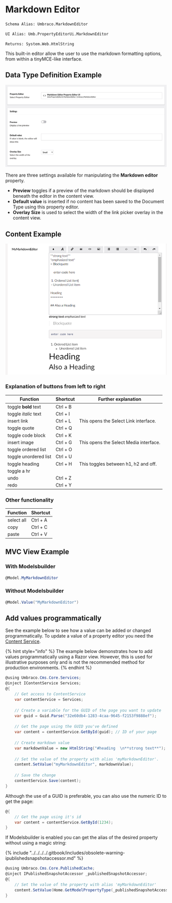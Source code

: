 # Markdown Editor

`Schema Alias: Umbraco.MarkdownEditor`

`UI Alias: Umb.PropertyEditorUi.MarkdownEditor`

`Returns: System.Web.HtmlString`

This built-in editor allow the user to use the markdown formatting options, from within a tinyMCE-like interface.

## Data Type Definition Example

![Markdown Editor definition example](images/Markdown-Editor-definition-example.png)

There are three settings available for manipulating the **Markdown editor** property.

* **Preview** toggles if a preview of the markdown should be displayed beneath the editor in the content view.
* **Default value** is inserted if no content has been saved to the Document Type using this property editor.
* **Overlay Size** is used to select the width of the link picker overlay in the content view.

## Content Example

![Content Example](../../../../../../10/umbraco-cms/fundamentals/backoffice/property-editors/built-in-property-editors/images/Markdown-Editor-content-example.png)

### Explanation of buttons from left to right

| Function              | Shortcut | Further explanation                    |
| --------------------- | -------- | -------------------------------------- |
| toggle **bold** text  | Ctrl + B |                                        |
| toggle _italic_ text  | Ctrl + I |                                        |
| insert link           | Ctrl + L | This opens the Select Link interface.  |
| toggle quote          | Ctrl + Q |                                        |
| toggle code block     | Ctrl + K |                                        |
| insert image          | Ctrl + G | This opens the Select Media interface. |
| toggle ordered list   | Ctrl + O |                                        |
| toggle unordered list | Ctrl + U |                                        |
| toggle heading        | Ctrl + H | This toggles between h1, h2 and off.   |
| toggle a hr           |          |                                        |
| undo                  | Ctrl + Z |                                        |
| redo                  | Ctrl + Y |                                        |

### Other functionality

| Function   | Shortcut |
| ---------- | -------- |
| select all | Ctrl + A |
| copy       | Ctrl + C |
| paste      | Ctrl + V |

## MVC View Example

### With Modelsbuilder

```csharp
@Model.MyMarkdownEditor
```

### Without Modelsbuilder

```csharp
@Model.Value("MyMarkdownEditor")
```

## Add values programmatically

See the example below to see how a value can be added or changed programmatically. To update a value of a property editor you need the [Content Service](https://apidocs.umbraco.com/v15/csharp/api/Umbraco.Cms.Core.Services.ContentService.html).

{% hint style="info" %}
The example below demonstrates how to add values programmatically using a Razor view. However, this is used for illustrative purposes only and is not the recommended method for production environments.
{% endhint %}

```csharp
@using Umbraco.Cms.Core.Services;
@inject IContentService Services;
@{
    // Get access to ContentService
    var contentService = Services;

    // Create a variable for the GUID of the page you want to update
    var guid = Guid.Parse("32e60db4-1283-4caa-9645-f2153f9888ef");

    // Get the page using the GUID you've defined
    var content = contentService.GetById(guid); // ID of your page

    // Create markdown value
    var markdownValue = new HtmlString("#heading  \n**strong text**");
    
    // Set the value of the property with alias 'myMarkdownEditor'. 
    content.SetValue("myMarkdownEditor", markdownValue);

    // Save the change
    contentService.Save(content);
}
```

Although the use of a GUID is preferable, you can also use the numeric ID to get the page:

```csharp
@{
    // Get the page using it's id
    var content = contentService.GetById(1234); 
}
```

If Modelsbuilder is enabled you can get the alias of the desired property without using a magic string:

{% include "../../../../.gitbook/includes/obsolete-warning-ipublishedsnapshotaccessor.md" %}

```csharp
@using Umbraco.Cms.Core.PublishedCache;
@inject IPublishedSnapshotAccessor _publishedSnapshotAccessor;
@{
    // Set the value of the property with alias 'myMarkdownEditor'
    content.SetValue(Home.GetModelPropertyType(_publishedSnapshotAccessor, x => x.MyMarkdownEditor).Alias, markdownValue);
}
```
